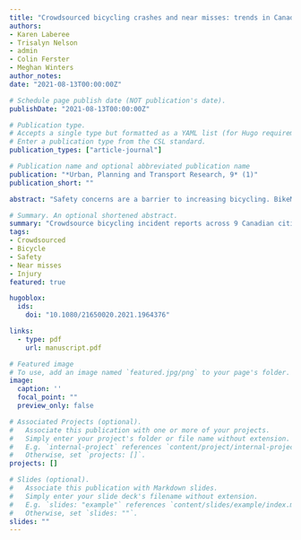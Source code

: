 ```yaml
---
title: "Crowdsourced bicycling crashes and near misses: trends in Canadian cities"
authors:
- Karen Laberee
- Trisalyn Nelson
- admin
- Colin Ferster
- Meghan Winters
author_notes:
date: "2021-08-13T00:00:00Z"

# Schedule page publish date (NOT publication's date).
publishDate: "2021-08-13T00:00:00Z"

# Publication type.
# Accepts a single type but formatted as a YAML list (for Hugo requirements).
# Enter a publication type from the CSL standard.
publication_types: ["article-journal"]

# Publication name and optional abbreviated publication name
publication: "*Urban, Planning and Transport Research, 9* (1)"
publication_short: ""

abstract: "Safety concerns are a barrier to increasing bicycling. BikeMaps.org, a tool for crowdsourcing bicycling collisions, near misses, and falls, offers rich data on local bicycling safety concerns. Our goal is to characterize dominant bicycling safety issues reported in nine Canadian cities. We analyzed 2,513 BikeMaps.org reports (522 collisions, 151 falls, 1840 near misses), and summarized the types of incidents reported, ratios of near misses to collisions by incident type and by city, and injuries resulting from various types of crashes. Incidents categorized as a ‘dangerous pass, overtake at midblock’, were most commonly reported and had the highest ratio of near misses to collision reports (9:1). Cities with a high commute mode share for bicycling had lower near miss to collision reporting ratios. Overall, 40.3% of reported collisions or falls required medical treatment. Incident types with the most severe outcomes were ‘left cross at an intersection’ (58.4% reported needing medical treatment); ‘vehicles failing to stop at intersection or yield to bike’ (54.0%); and ‘multi-use paths, vehicle conflicts at intersection’ (48.5%). Mitigating conditions leading to real or perceived concerns over dangerous passes by vehicles should improve bicycling comfort. Bicycling injuries will be reduced by safety improvements at intersections including those with multi-use paths."

# Summary. An optional shortened abstract.
summary: "Crowdsource bicycling incident reports across 9 Canadian cities suggest dangerous passes are the most commonly reported bicycling incidents, with the highest ratio of near misses to collisions (9:1) while incident types leading to highest proportion of injury were with motor vehicles turning left."
tags:
- Crowdsourced
- Bicycle
- Safety
- Near misses
- Injury
featured: true

hugoblox:
  ids:
    doi: "10.1080/21650020.2021.1964376"

links:
  - type: pdf
    url: manuscript.pdf

# Featured image
# To use, add an image named `featured.jpg/png` to your page's folder. 
image:
  caption: ''
  focal_point: ""
  preview_only: false

# Associated Projects (optional).
#   Associate this publication with one or more of your projects.
#   Simply enter your project's folder or file name without extension.
#   E.g. `internal-project` references `content/project/internal-project/index.md`.
#   Otherwise, set `projects: []`.
projects: []

# Slides (optional).
#   Associate this publication with Markdown slides.
#   Simply enter your slide deck's filename without extension.
#   E.g. `slides: "example"` references `content/slides/example/index.md`.
#   Otherwise, set `slides: ""`.
slides: ""
---
```



